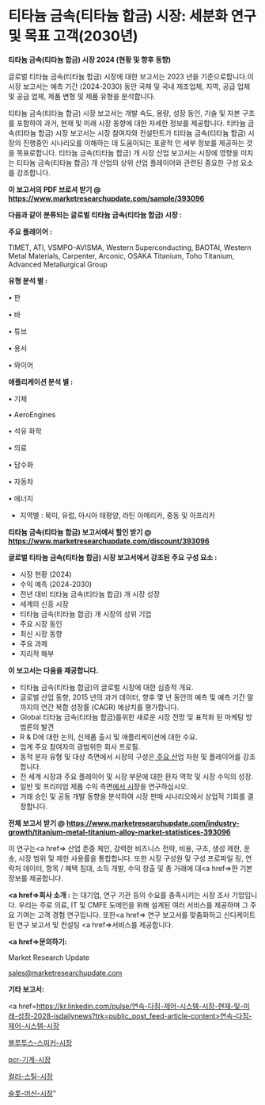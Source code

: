 # 티타늄 금속(티타늄 합금) 시장: 세분화 연구 및 목표 고객(2030년)

<strong>티타늄 금속(티타늄 합금) 시장 2024 (현황 및 향후 동향)</strong>

글로벌 티타늄 금속(티타늄 합금) 시장에 대한 보고서는 2023 년을 기준으로합니다.이 시장 보고서는 예측 기간 (2024-2030) 동안 국제 및 국내 제조업체, 지역, 공급 업체 및 공급 업체, 제품 변형 및 제품 유형을 분석합니다.

티타늄 금속(티타늄 합금) 시장 보고서는 개발 속도, 용량, 성장 동인, 기술 및 자본 구조를 포함하여 과거, 현재 및 미래 시장 동향에 대한 자세한 정보를 제공합니다. 티타늄 금속(티타늄 합금) 시장 보고서는 시장 참여자와 컨설턴트가 티타늄 금속(티타늄 합금) 시장의 진행중인 시나리오를 이해하는 데 도움이되는 포괄적 인 세부 정보를 제공하는 것을 목표로합니다. 티타늄 금속(티타늄 합금) 개 시장 산업 보고서는 시장에 영향을 미치는 티타늄 금속(티타늄 합금) 개 산업의 상위 산업 플레이어와 관련된 중요한 구성 요소를 강조합니다.



<strong>이 보고서의 PDF 브로셔 받기 @ <a href=https://www.marketresearchupdate.com/sample/393096>https://www.marketresearchupdate.com/sample/393096</a></strong>



<strong>다음과 같이 분류되는 글로벌 티타늄 금속(티타늄 합금) 시장 :</strong>



<strong>주요 플레이어 :</strong>

TIMET, ATI, VSMPO-AVISMA, Western Superconducting, BAOTAI, Western Metal Materials, Carpenter, Arconic, OSAKA Titanium, Toho Titanium, Advanced Metallurgical Group



<strong>유형 분석 별 :</strong>

• 판

• 바

• 튜브

• 용서

• 와이어



<strong>애플리케이션 분석 별 :</strong>

• 기체

• AeroEngines

• 석유 화학

• 의료

• 담수화

• 자동차

• 에너지

<ul>
  <li>지역별 : 북미, 유럽, 아시아 태평양, 라틴 아메리카, 중동 및 아프리카</li>
</ul>


<strong>티타늄 금속(티타늄 합금) 보고서에서 할인 받기 @ <a href=https://www.marketresearchupdate.com/discount/393096>https://www.marketresearchupdate.com/discount/393096</a></strong>



<strong>글로벌 티타늄 금속(티타늄 합금) 시장 보고서에서 강조된 주요 구성 요소 :</strong>
<ul>
  <li>시장 현황 (2024)</li>
  <li>수익 예측 (2024-2030)</li>
  <li>전년 대비 티타늄 금속(티타늄 합금) 개 시장 성장</li>
  <li>세계의 신흥 시장</li>
  <li>티타늄 금속(티타늄 합금) 개 시장의 상위 기업</li>
  <li>주요 시장 동인</li>
  <li>최신 시장 동향</li>
  <li>주요 과제</li>
  <li>지리적 해부</li>
</ul>


<strong>이 보고서는 다음을 제공합니다.</strong>
<ul>
  <li>티타늄 금속(티타늄 합금)의 글로벌 시장에 대한 심층적 개요.</li>
  <li>글로벌 산업 동향, 2015 년의 과거 데이터, 향후 몇 년 동안의 예측 및 예측 기간 말까지의 연간 복합 성장률 (CAGR) 예상치를 평가합니다.</li>
  <li>Global 티타늄 금속(티타늄 합금)를위한 새로운 시장 전망 및 표적화 된 마케팅 방법론의 발견</li>
  <li>R &amp; D에 대한 논의, 신제품 출시 및 애플리케이션에 대한 수요.</li>
  <li>업계 주요 참여자의 광범위한 회사 프로필.</li>
  <li>동적 분자 유형 및 대상 측면에서 시장의 구성은<a href=> 주요 산</a>업 자원 및 플레이어를 강조합니다.</li>
  <li>전 세계 시장과 주요 플레이어 및 시장 부문에 대한 환자 역학 및 시장 수익의 성장.</li>
  <li>일반 및 프리미엄 제품 수익 측면<a href=>에서 시</a>장을 연구하십시오.</li>
  <li>거래 승인 및 공동 개발 동향을 분석하여 시장 판매 시나리오에서 상업적 기회를 결정합니다.</li>
</ul>



<strong>전체 보고서 받기 @ <a href=https://www.marketresearchupdate.com/industry-growth/titanium-metal-titanium-alloy-market-statistices-393096>https://www.marketresearchupdate.com/industry-growth/titanium-metal-titanium-alloy-market-statistices-393096</a></strong>

이 연구는<a href=> 산업 존중</a> 체인, 강력한 비즈니스 전략, 비용, 구조, 생성 제한, 운송, 시장 범위 및 제한 사용률을 통합합니다. 또한 시장 구성원 및 구성 프로파일 링, 연락처 데이터, 항목 / 혜택 침대, 소득 개발, 수익 창출 및 총 거래에 대<a href=>한 기본 </a>정보를 제공합니다.



<strong><a href=>회사 소</a>개 :</strong>
는 대기업, 연구 기관 등의 수요를 충족시키는 시장 조사 기업입니다. 우리는 주로 의료, IT 및 CMFE 도메인을 위해 설계된 여러 서비스를 제공하며 그 주요 기여는 고객 경험 연구입니다. 또한<a href=> 연구 보</a>고서를 맞춤화하고 신디케이트 된 연구 보고서 및 컨설팅 <a href=>서비스</a>를 제공합니다.



<strong><a href=>문의하기:</a></strong>

Market Research Update

sales@marketresearchupdate.com



<strong>기타 보고서:</strong>

<a href=https://kr.linkedin.com/pulse/연속-다짐-제어-시스템-시장-현재-및-미래-성장-2028-isdailynews?trk=public_post_feed-article-content>연속-다짐-제어-시스템-시장</a>

<a href=https://www.linkedin.com/pulse/블루투스-스피커-시장-세분화-연구-및-목표-고객2029년-trend-tracking-tips-360-analysis/>블루투스-스피커-시장</a>

<a href=https://www.linkedin.com/pulse/pcr-기계-시장-규모-및-성장-2023-market-matrix-musings-analysis-dehtf/>pcr-기계-시장</a>

<a href=https://www.linkedin.com/pulse/컬러-스틸-시장-진입-전략-및-위험-평가2029년-trendsetters-talk-360-analysis-2l6wf/>컬러-스틸-시장</a>

<a href=https://www.linkedin.com/pulse/슬롯-머신-시장-규모-및-성장-2023-trendsetters-talk-360-analysis-9j0mf/>슬롯-머신-시장</a>"
